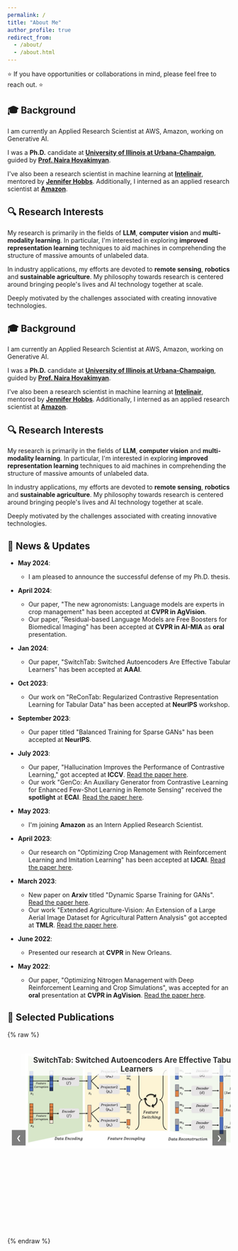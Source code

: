 ```yaml
---
permalink: /
title: "About Me"
author_profile: true
redirect_from: 
  - /about/
  - /about.html
---
```


⭐ If you have opportunities or collaborations in mind, please feel free to reach out. ⭐

## 🎓 **Background**
I am currently an Applied Research Scientist at AWS, Amazon, working on Generative AI.

I was a **Ph.D.** candidate at [**University of Illinois at Urbana-Champaign**](https://illinois.edu/), guided by [**Prof. Naira Hovakimyan**](https://naira.mechse.illinois.edu/sciencex_teams/naira-hovakimyan/).

I've also been a research scientist in machine learning at [**Intelinair**](https://www.intelinair.com/), mentored by [**Jennifer Hobbs**](https://scholar.google.com/citations?user=zeWhseAAAAAJ&hl=en). Additionally, I interned as an applied research scientist at [**Amazon**](https://www.amazon.jobs/en/teams/buyer-risk-prevention).

## 🔍 **Research Interests**

My research is primarily in the fields of **LLM**, **computer vision** and **multi-modality learning**. In particular, I'm interested in exploring **improved representation learning** techniques to aid machines in comprehending the structure of massive amounts of unlabeled data.

In industry applications, my efforts are devoted to **remote sensing**, **robotics** and **sustainable agriculture**. My philosophy towards research is centered around bringing people's lives and AI technology together at scale. 

Deeply motivated by the challenges associated with creating innovative technologies.


## 🎓 **Background**
I am currently an Applied Research Scientist at AWS, Amazon, working on Generative AI.

I was a **Ph.D.** candidate at [**University of Illinois at Urbana-Champaign**](https://illinois.edu/), guided by [**Prof. Naira Hovakimyan**](https://naira.mechse.illinois.edu/sciencex_teams/naira-hovakimyan/). 

I've also been a research scientist in machine learning at [**Intelinair**](https://www.intelinair.com/), mentored by [**Jennifer Hobbs**](https://scholar.google.com/citations?user=zeWhseAAAAAJ&hl=en). Additionally, I interned as an applied research scientist at [**Amazon**](https://www.amazon.jobs/en/teams/buyer-risk-prevention).

## 🔍 **Research Interests**

My research is primarily in the fields of **LLM**, **computer vision** and **multi-modality learning**. In particular, I'm interested in exploring **improved representation learning** techniques to aid machines in comprehending the structure of massive amounts of unlabeled data.

In industry applications, my efforts are devoted to **remote sensing**, **robotics** and **sustainable agriculture**. My philosophy towards research is centered around bringing people's lives and AI technology together at scale. 

Deeply motivated by the challenges associated with creating innovative technologies.


## 📰 **News & Updates**

- **May 2024**:
  - I am pleased to announce the successful defense of my Ph.D. thesis.

- **April 2024**:
  - Our paper, "The new agronomists: Language models are experts in crop management" has been accepted at **CVPR in AgVision**.
  - Our paper, "Residual-based Language Models are Free Boosters for Biomedical Imaging" has been accepted at **CVPR in AI-MIA** as **oral** presentation.

- **Jan 2024**:
  - Our paper, "SwitchTab: Switched Autoencoders Are Effective Tabular Learners" has been accepted at **AAAI**.

- **Oct 2023**:
  - Our work on "ReConTab: Regularized Contrastive Representation Learning for Tabular Data" has been accepted at **NeurIPS** workshop.

- **September 2023**:
  - Our paper titled "Balanced Training for Sparse GANs" has been accepted at **NeurIPS**.

- **July 2023**: 
  - Our paper, "Hallucination Improves the Performance of Contrastive Learning," got accepted at **ICCV**. [Read the paper here](https://arxiv.org/pdf/2307.12168.pdf).
  - Our work "GenCo: An Auxiliary Generator from Contrastive Learning for Enhanced Few-Shot Learning in Remote Sensing" received the **spotlight** at **ECAI**. [Read the paper here](https://arxiv.org/pdf/2307.14612.pdf).

- **May 2023**: 
  - I'm joining **Amazon** as an Intern Applied Research Scientist.

- **April 2023**: 
  - Our research on "Optimizing Crop Management with Reinforcement Learning and Imitation Learning" has been accepted at **IJCAI**. [Read the paper here](https://arxiv.org/pdf/2209.09991.pdf).

- **March 2023**: 
  - New paper on **Arxiv** titled "Dynamic Sparse Training for GANs". [Read the paper here](https://arxiv.org/pdf/2302.14670.pdf).
  - Our work "Extended Agriculture-Vision: An Extension of a Large Aerial Image Dataset for Agricultural Pattern Analysis" got accepted at **TMLR**. [Read the paper here](https://arxiv.org/pdf/2303.02460.pdf).

- **June 2022**: 
  - Presented our research at **CVPR** in New Orleans.

- **May 2022**: 
  - Our paper, "Optimizing Nitrogen Management with Deep Reinforcement Learning and Crop Simulations", was accepted for an **oral** presentation at **CVPR in AgVision**. [Read the paper here](https://arxiv.org/pdf/2204.10394.pdf).

## 📑 **Selected Publications**

{% raw %}
<!-- This section will hold the scrolling images from papers -->
<div class="carousel">
  <div class="slides">
    <figure>
      <figcaption>SwitchTab: Switched Autoencoders Are Effective Tabular Learners</figcaption>
      <img src="images/Switch.png" alt="SwitchTab: Switched Autoencoders Are Effective Tabular Learners">
    </figure>
    <figure>
      <figcaption>Extended Agriculture-Vision Dataset for Agricultural Pattern Analysis</figcaption>
      <img src="images/ExtendedAG.png" alt="Extended Agriculture-Vision Dataset for Agricultural Pattern Analysis">
    </figure>
    <figure>
      <figcaption>LLM-Based Reinforcement Learning for Crop Management</figcaption>
      <img src="images/LLM_AG.png" alt="LLM-Based Reinforcement Learning for Crop Management">
    </figure>
    <figure>
      <figcaption>Hallucination Improves Performance in Contrastive Learning</figcaption>
      <img src="images/Hallucination.png" alt="Hallucination Improves Performance in Contrastive Learning">
    </figure>
  </div>
  <button class="carousel-btn prev-btn" onclick="moveSlides(-1)">&#10094;</button>
  <button class="carousel-btn next-btn" onclick="moveSlides(1)">&#10095;</button>
</div>

<script>
  let currentSlide = 0;
  const slides = document.querySelector('.slides');
  const totalSlides = slides.children.length;

  function moveSlides(n) {
    currentSlide = (currentSlide + n + totalSlides) % totalSlides;
    slides.style.transform = `translateX(-${currentSlide * 100}%)`;
  }
</script>

<!-- Add the appropriate styles for the carousel -->
<style>
  .carousel {
    width: 100%;
    max-width: 800px;
    margin: 20px auto;
    position: relative;
    overflow: hidden; /* Ensures only one slide is shown at a time */
  }

  .carousel img {
    width: 100%;
    max-height: 380px; /* Set the max height */
    object-fit: contain; /* Ensures the images fit without distortion */
    display: block;
  }

  .slides {
    display: flex;
    transition: transform 0.5s ease-in-out;
  }

  figure {
    min-width: 100%; /* Each figure takes up the full width of the carousel */
    text-align: center;
    padding: 0; /* Remove padding */
    position: relative;
  }

  figcaption {
    position: absolute;
    top: 0;
    left: 50%;
    transform: translateX(-50%);
    font-size: 1.2em; /* Increase the font size */
    font-weight: bold; /* Make the title bold */
    color: #333; /* Customize the color if needed */
    background-color: rgba(255, 255, 255, 0.8); /* Add a background to make the text more readable */
    padding: 5px 10px;
    width: 100%;
    text-align: center;
  }

  .carousel-btn {
    position: absolute;
    top: 50%;
    transform: translateY(-50%);
    background-color: rgba(0, 0, 0, 0.5);
    color: white;
    border: none;
    padding: 10px;
    cursor: pointer;
  }

  .prev-btn {
    left: 10px;
  }

  .next-btn {
    right: 10px;
  }
</style>
{% endraw %}
